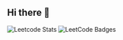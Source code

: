 ## Hi there 👋
![Leetcode Stats](https://leetcard.jacoblin.cool/bill130287?ext=heatmap)
![LeetCode Badges](https://leetcode-badge-showcase.vercel.app/api?username=bill130287&theme=github-dark&filter=comp)
<!--
**bill130287/bill130287** is a ✨ _special_ ✨ repository because its `README.md` (this file) appears on your GitHub profile.

Here are some ideas to get you started:

- 🔭 I’m currently working on ...
- 🌱 I’m currently learning ...
- 👯 I’m looking to collaborate on ...
- 🤔 I’m looking for help with ...
- 💬 Ask me about ...
- 📫 How to reach me: ...
- 😄 Pronouns: ...
- ⚡ Fun fact: ...
-->
